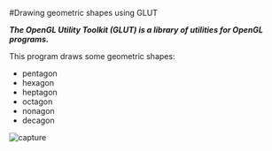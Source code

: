 #Drawing geometric shapes using GLUT

**_The OpenGL Utility Toolkit (GLUT) is a library of utilities for OpenGL programs._**

This program draws some geometric shapes:

- pentagon
- hexagon
- heptagon
- octagon
- nonagon
- decagon

![capture](https://user-images.githubusercontent.com/35629390/46585721-84ede380-ca74-11e8-85c2-14dc28eaeba3.PNG)
